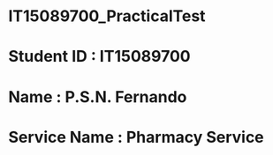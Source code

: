 # IT15089700_PracticalTest



# Student ID	: IT15089700
# Name		: P.S.N. Fernando

# Service Name	: Pharmacy Service